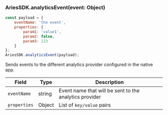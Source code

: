 ### AriesSDK.analyticsEvent(event: Object)

```js readonly
const payload = {
    eventName: 'the event',
    properties: {
        param1: 'value1',
        param2: false,
        param3: 123
    }
};
AriesSDK.analyticsEvent(payload);
```
Sends events to the different analytics provider configured in the native app.

| Field | Type | Description |
| ----- | ---- | ----------- |
| `eventName` | string | Event name that will be sent to the analytics provider |
| `properties` | Object | List of `key/value` pairs |
